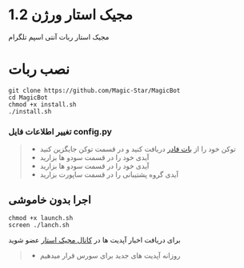 
# مجیک استار ورژن 1.2

مجیک استار ربات آنتی اسپم تلگرام

# نصب ربات

```
git clone https://github.com/Magic-Star/MagicBot
cd MagicBot
chmod +x install.sh
./install.sh
```

### تغییر اطلاعات فایل config.py
>* توکن خود را از [بات فادر](https://t.me/botfather) دریافت کنید و در قسمت توکن جایگزین کنید
>* آیدی خود را در قسمت سودو ها بزارید
>* آیدی خود را در قسمت سودو ها بزارید
>* آیدی گروه پشتیبانی را در قسمت ساپورت بزارید
>

## اجرا بدون خاموشی

```
chmod +x launch.sh
screen ./lanch.sh
```

برای دریافت اخبار آپدیت ها در [کانال مجیک استار](t.me/magicstar) عضو شوید
>* روزانه آپدیت های جدید برای سورس قرار میدهیم
